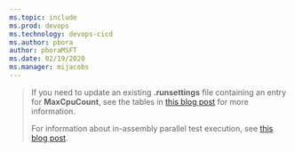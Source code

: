 ```yaml
---
ms.topic: include
ms.prod: devops
ms.technology: devops-cicd
ms.author: pbora
author: pboraMSFT
ms.date: 02/19/2020
ms.manager: mijacobs
---
```


> If you need to update an existing **.runsettings** file containing an entry for **MaxCpuCount**, see the tables in
> [this blog post](https://blogs.msdn.microsoft.com/devops/2016/10/10/parallel-test-execution/) for more information.
> 
> For information about in-assembly parallel test execution, see [this blog post](https://blogs.msdn.microsoft.com/devops/2018/01/30/mstest-v2-in-assembly-parallel-test-execution/).
